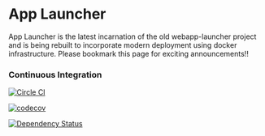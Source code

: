 # App Launcher

App Launcher is the latest incarnation of the old webapp-launcher project and is being rebuilt to incorporate modern deployment using docker infrastructure. Please bookmark this page for exciting announcements!!

### Continuous Integration

[![Circle CI](https://circleci.com/gh/polyglotted/app-launcher.svg?style=shield)](https://circleci.com/gh/polyglotted/app-launcher)

[![codecov](https://codecov.io/gh/polyglotted/app-launcher/branch/master/graph/badge.svg)](https://codecov.io/gh/polyglotted/app-launcher)

[![Dependency Status](https://www.versioneye.com/user/projects/59e629a32de28c2198ef981d/badge.svg?style=flat-square)](https://www.versioneye.com/user/projects/59e629a32de28c2198ef981d)
